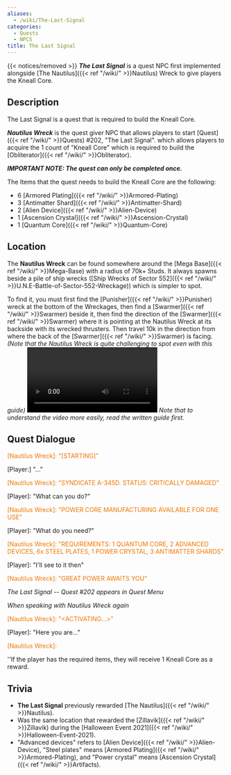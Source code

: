 ```yaml
---
aliases:
  - /wiki/The-Last-Signal
categories:
  - Quests
  - NPCS
title: The Last Signal
---
```


{{< notices/removed >}} **_The Last Signal_** is a quest NPC first implemented alongside [The Nautilus]({{< ref "/wiki/" >}}Nautilus) Wreck to give players the Kneall Core.

## Description

The Last Signal is a quest that is required to build the Kneall Core.

**_Nautilus Wreck_** is the quest giver NPC that allows players to start [Quest]({{< ref "/wiki/" >}}Quests) #202, "The Last Signal". which allows players to acquire the 1 count of "Kneall Core" which is required to build the [Obliterator]({{< ref "/wiki/" >}}Obliterator).

**_IMPORTANT NOTE: The quest can only be completed once._**

The Items that the quest needs to build the Kneall Core are the following:

- 6 [Armored Plating]({{< ref "/wiki/" >}}Armored-Plating)
- 3 [Antimatter Shard]({{< ref "/wiki/" >}}Antimatter-Shard)
- 2 [Alien Device]({{< ref "/wiki/" >}}Alien-Device)
- 1 [Ascension Crystal]({{< ref "/wiki/" >}}Ascension-Crystal)
- 1 [Quantum Core]({{< ref "/wiki/" >}}Quantum-Core)

## Location

The **Nautilus Wreck** can be found somewhere around the [Mega Base]({{< ref "/wiki/" >}}Mega-Base) with a radius of 70k+ Studs. It always spawns beside a pile of ship wrecks ([Ship Wrecks of Sector 552]({{< ref "/wiki/" >}}U.N.E-Battle-of-Sector-552-Wreckage)) which is simpler to spot.

To find it, you must first find the [Punisher]({{< ref "/wiki/" >}}Punisher) wreck at the bottom of the Wreckages, then find a [Swarmer]({{< ref "/wiki/" >}}Swarmer) beside it, then find the direction of the [Swarmer]({{< ref "/wiki/" >}}Swarmer) where it is pointing at the Nautilus Wreck at its backside with its wrecked thrusters. Then travel 10k in the direction from where the back of the [Swarmer]({{< ref "/wiki/" >}}Swarmer) is facing. _(Note that the Nautilus Wreck is quite challenging to spot even with this guide)_ ![centre|Video guide on the location of the Nautilus
Wreck.](KneallCoreGuide.mp4 "centre|Video guide on the location of the Nautilus Wreck.") _Note that to understand the video more easily, read the written guide first._

## Quest Dialogue

<span style="color:#ee7600">[Nautilus Wreck]: "[STARTING]"</span>

[Player:] "..."

<span style="color:#ee7600">[Nautilus Wreck]: "SYNDICATE A-345D. STATUS: CRITICALLY DAMAGED"</span>

[Player]: "What can you do?"

<span style="color:#ee7600">[Nautilus Wreck]: "POWER CORE MANUFACTURING AVAILABLE FOR ONE USE"</span>

[Player]: "What do you need?"

<span style="color:#ee7600">[Nautilus Wreck]: "REQUIREMENTS: 1 QUANTUM CORE, 2 ADVANCED DEVICES, 6x STEEL PLATES, 1 POWER CRYSTAL, 3 ANTIMATTER SHARDS"</span>

[Player]: "I'll see to it then"

<span style="color:#ee7600">[Nautilus Wreck]: "GREAT POWER AWAITS YOU"</span>

_The Last Signal -- Quest #202 appears in Quest Menu_

_When speaking with Nautilus Wreck again_

<span style="color:#ee7600">[Nautilus Wreck]: "<ACTIVATING...>"</span>

[Player]: "Here you are..."

<span style="color:#ee7600">[Nautilus Wreck]: <POWER CORE MANUFACTURING COMPLETE></span>

''If the player has the required items, they will receive 1 Kneall Core as a reward.

## Trivia

- **The Last Signal** previously rewarded [The Nautilus]({{< ref "/wiki/" >}}Nautilus).
- Was the same location that rewarded the [Zillavik]({{< ref "/wiki/" >}}Zillavik) during the [Halloween Event 2021]({{< ref "/wiki/" >}}Halloween-Event-2021).
- "Advanced devices" refers to [Alien Device]({{< ref "/wiki/" >}}Alien-Device), "Steel plates" means [Armored Plating]({{< ref "/wiki/" >}}Armored-Plating), and "Power crystal" means [Ascension Crystal]({{< ref "/wiki/" >}}Artifacts).
